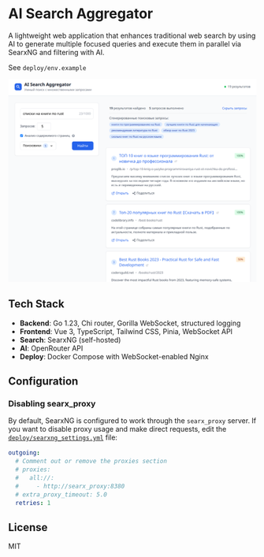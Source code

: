 # AI Search Aggregator

A lightweight web application that enhances traditional web search by using AI to generate multiple focused queries and execute them in parallel via SearxNG and filtering with AI.

See `deploy/env.example`

![](screenshots/2025-08-09_14-17.png)

## Tech Stack

- **Backend**: Go 1.23, Chi router, Gorilla WebSocket, structured logging
- **Frontend**: Vue 3, TypeScript, Tailwind CSS, Pinia, WebSocket API
- **Search**: SearxNG (self-hosted)
- **AI**: OpenRouter API
- **Deploy**: Docker Compose with WebSocket-enabled Nginx

## Configuration

### Disabling searx_proxy

By default, SearxNG is configured to work through the `searx_proxy` server. If you want to disable proxy usage and make direct requests, edit the [`deploy/searxng_settings.yml`](deploy/searxng_settings.yml) file:

```yaml
outgoing:
  # Comment out or remove the proxies section
  # proxies:
  #   all://:
  #     - http://searx_proxy:8380
  # extra_proxy_timeout: 5.0
  retries: 1
```

## License

MIT